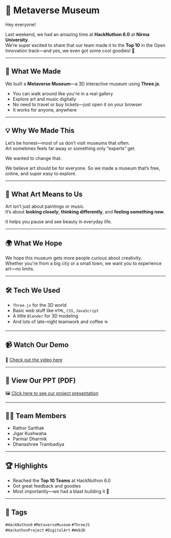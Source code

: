 # 🎨 Metaverse Museum

Hey everyone!

Last weekend, we had an amazing time at **HackNuthon 6.0** at **Nirma University**.  
We’re super excited to share that our team made it to the **Top 10** in the Open Innovation track—and yes, we even got some cool goodies! 🎁

---

## 🧠 What We Made

We built a **Metaverse Museum**—a 3D interactive museum using **Three.js**.

- You can walk around like you're in a real gallery
- Explore art and music digitally
- No need to travel or buy tickets—just open it on your browser
- It works for anyone, anywhere

---

## 💡 Why We Made This

Let’s be honest—most of us don’t visit museums that often.  
Art sometimes feels far away or something only “experts” get.

We wanted to change that.

We believe art should be for everyone. So we made a museum that’s free, online, and super easy to explore.

---

## 🎨 What Art Means to Us

Art isn’t just about paintings or music.  
It’s about **looking closely**, **thinking differently**, and **feeling something new**.

It helps you pause and see beauty in everyday life.

---

## 🌍 What We Hope

We hope this museum gets more people curious about creativity.  
Whether you're from a big city or a small town, we want you to experience art—no limits.

---

## 🛠️ Tech We Used

- `Three.js` for the 3D world
- Basic web stuff like `HTML`, `CSS`, `JavaScript`
- A little `Blender` for 3D modeling
- And lots of late-night teamwork and coffee ☕️

---

## 📹 Watch Our Demo

🎥 [Check out the video here](https://www.youtube.com/watch?v=H0mUpjmIiJ4)

---

## 📄 View Our PPT (PDF)

🖼️ [Click here to see our project presentation](https://github.com/user-attachments/files/19796011/METAVERSE.MUSEUM.1.pdf)

---

## 👨‍💻 Team Members

- Rathor Sarthak  
- Jigar Kushwaha  
- Parmar Dharmik  
- Dhanashree Trambadiya

---

## 🏆 Highlights

- Reached the **Top 10 Teams** at HackNuthon 6.0
- Got great feedback and goodies
- Most importantly—we had a blast building it 🚀

---

## 📢 Tags

`#HackNuthon6` `#MetaverseMuseum` `#ThreeJS`  
`#HackathonProject` `#DigitalArt` `#Web3D`
